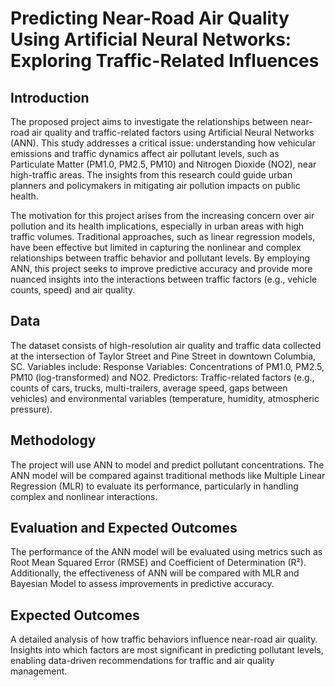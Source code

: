 # Predicting Near-Road Air Quality Using Artificial Neural Networks: Exploring Traffic-Related Influences

## Introduction

The proposed project aims to investigate the relationships between near-road air quality and traffic-related factors using Artificial Neural Networks (ANN). This study addresses a critical issue: understanding how vehicular emissions and traffic dynamics affect air pollutant levels, such as Particulate Matter (PM1.0, PM2.5, PM10) and Nitrogen Dioxide (NO2), near high-traffic areas. The insights from this research could guide urban planners and policymakers in mitigating air pollution impacts on public health.

The motivation for this project arises from the increasing concern over air pollution and its health implications, especially in urban areas with high traffic volumes. Traditional approaches, such as linear regression models, have been effective but limited in capturing the nonlinear and complex relationships between traffic behavior and pollutant levels. By employing ANN, this project seeks to improve predictive accuracy and provide more nuanced insights into the interactions between traffic factors (e.g., vehicle counts, speed) and air quality.

## Data

The dataset consists of high-resolution air quality and traffic data collected at the intersection of Taylor Street and Pine Street in downtown Columbia, SC. Variables include:
Response Variables: Concentrations of PM1.0, PM2.5, PM10 (log-transformed) and NO2.
Predictors: Traffic-related factors (e.g., counts of cars, trucks, multi-trailers, average speed, gaps between vehicles) and environmental variables (temperature, humidity, atmospheric pressure).

## Methodology

The project will use ANN to model and predict pollutant concentrations. The ANN model will be compared against traditional methods like Multiple Linear Regression (MLR) to evaluate its performance, particularly in handling complex and nonlinear interactions.

## Evaluation and Expected Outcomes

The performance of the ANN model will be evaluated using metrics such as Root Mean Squared Error (RMSE) and Coefficient of Determination (R²). Additionally, the effectiveness of ANN will be compared with MLR and Bayesian Model to assess improvements in predictive accuracy.

## Expected Outcomes

A detailed analysis of how traffic behaviors influence near-road air quality.
Insights into which factors are most significant in predicting pollutant levels, enabling data-driven recommendations for traffic and air quality management.
